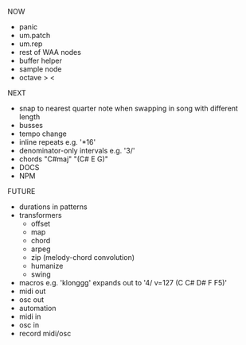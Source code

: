 NOW

- panic
- um.patch
- um.rep
- rest of WAA nodes
- buffer helper
- sample node
- octave > <

NEXT

- snap to nearest quarter note when swapping in song with different length
- busses
- tempo change
- inline repeats e.g. '\*16'
- denominator-only intervals e.g. '3/'
- chords "C#maj" "(C# E G)"
- DOCS
- NPM

FUTURE

- durations in patterns
- transformers
  - offset
  - map
  - chord
  - arpeg
  - zip (melody-chord convolution)
  - humanize
  - swing
- macros e.g. 'klonggg' expands out to '4/ v=127 (C C# D# F F5)'
- midi out
- osc out
- automation
- midi in
- osc in
- record midi/osc
